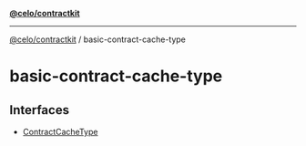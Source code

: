[**@celo/contractkit**](../README.md)

***

[@celo/contractkit](../modules.md) / basic-contract-cache-type

# basic-contract-cache-type

## Interfaces

- [ContractCacheType](interfaces/ContractCacheType.md)
